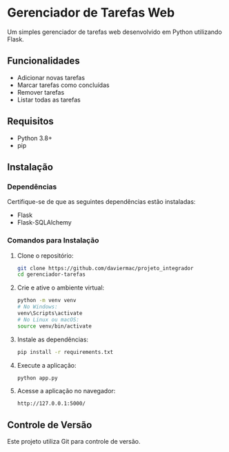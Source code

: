 # Gerenciador de Tarefas Web

Um simples gerenciador de tarefas web desenvolvido em Python utilizando Flask.

## Funcionalidades

- Adicionar novas tarefas
- Marcar tarefas como concluídas
- Remover tarefas
- Listar todas as tarefas

## Requisitos

- Python 3.8+
- pip

## Instalação

### Dependências
Certifique-se de que as seguintes dependências estão instaladas:
- Flask
- Flask-SQLAlchemy

### Comandos para Instalação
1. Clone o repositório:
   ```bash
   git clone https://github.com/daviermac/projeto_integrador
   cd gerenciador-tarefas
   ```

2. Crie e ative o ambiente virtual:
   ```bash
   python -m venv venv
   # No Windows:
   venv\Scripts\activate
   # No Linux ou macOS:
   source venv/bin/activate
   ```

3. Instale as dependências:
   ```bash
   pip install -r requirements.txt
   ```

4. Execute a aplicação:
   ```bash
   python app.py
   ```

5. Acesse a aplicação no navegador:
   ```
   http://127.0.0.1:5000/
   ```

## Controle de Versão

Este projeto utiliza Git para controle de versão.

